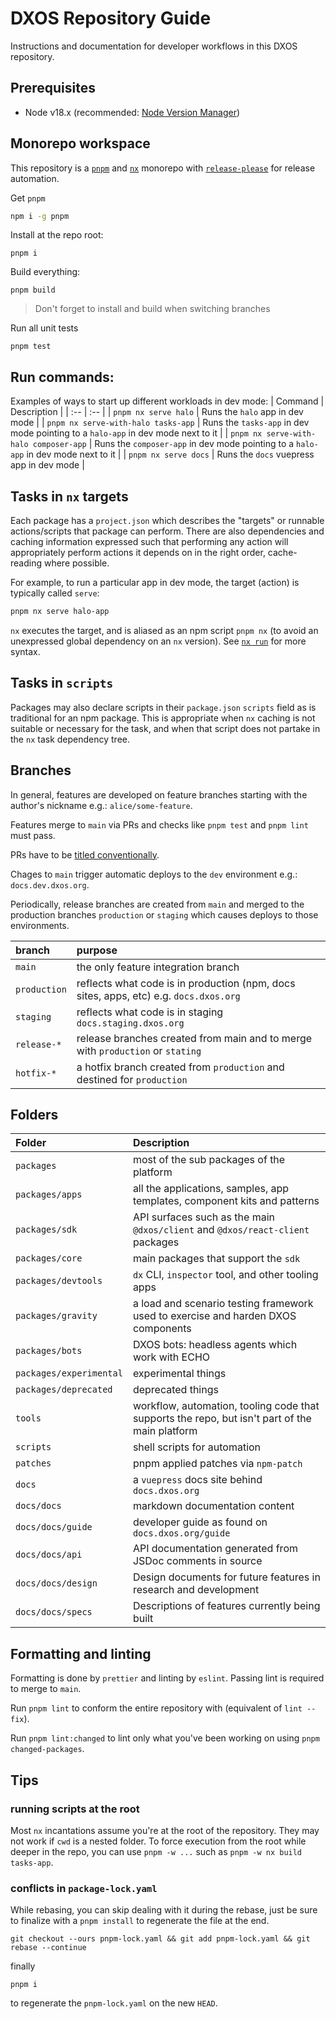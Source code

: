 # DXOS Repository Guide

Instructions and documentation for developer workflows in this DXOS repository.

## Prerequisites
- Node v18.x (recommended: [Node Version Manager](https://github.com/nvm-sh/nvm))
## Monorepo workspace
This repository is a [`pnpm`](https://pnpm.io/) and [`nx`](https://nx.dev/) monorepo with [`release-please`](https://github.com/googleapis/release-please) for release automation.

Get `pnpm`
```bash
npm i -g pnpm
```

Install at the repo root:
```
pnpm i
```
Build everything:
```
pnpm build
```

> Don't forget to install and build when switching branches

Run all unit tests
```
pnpm test
```

## Run commands:
Examples of ways to start up different workloads in dev mode:
| Command | Description |
| :-- | :-- |
| `pnpm nx serve halo` | Runs the `halo` app in dev mode |
| `pnpm nx serve-with-halo tasks-app` | Runs the `tasks-app` in dev mode pointing to a `halo-app` in dev mode next to it |
| `pnpm nx serve-with-halo composer-app` | Runs the `composer-app` in dev mode pointing to a `halo-app` in dev mode next to it |
| `pnpm nx serve docs` | Runs the `docs` vuepress app in dev mode |


## Tasks in `nx` targets
Each package has a `project.json` which describes the "targets" or runnable actions/scripts that package can perform. There are also dependencies and caching information expressed such that performing any action will appropriately perform actions it depends on in the right order, cache-reading where possible.

For example, to run a particular app in dev mode, the target (action) is typically called `serve`:
```bash
pnpm nx serve halo-app
```

`nx` executes the target, and is aliased as an npm script `pnpm nx` (to avoid an unexpressed global dependency on an `nx` version). See [`nx run`](https://nx.dev/packages/nx/documents/run) for more syntax.

## Tasks in `scripts`
Packages may also declare scripts in their `package.json` `scripts` field as is traditional for an npm package. This is appropriate when `nx` caching is not suitable or necessary for the task, and when that script does not partake in the `nx` task dependency tree.

## Branches
In general, features are developed on feature branches starting with the author's nickname e.g.: `alice/some-feature`.

Features merge to `main` via PRs and checks like `pnpm test` and `pnpm lint` must pass.

PRs have to be [titled conventionally](https://www.conventionalcommits.org/en/v1.0.0/).

Chages to `main` trigger automatic deploys to the `dev` environment e.g.: `docs.dev.dxos.org`.

Periodically, release branches are created from `main` and merged to the production branches `production` or `staging` which causes deploys to those environments.

| branch       | purpose                                                                               |
| :----------- | :------------------------------------------------------------------------------------ |
| `main`       | the only feature integration branch                                                   |
| `production` | reflects what code is in production (npm, docs sites, apps, etc) e.g. `docs.dxos.org` |
| `staging`    | reflects what code is in staging `docs.staging.dxos.org`                              |
| `release-*`  | release branches created from main and to merge with `production` or `stating`        |
| `hotfix-*`   | a hotfix branch created from `production` and destined for `production`               |

## Folders
| Folder | Description |
| :-- | :-- |
| `packages` | most of the sub packages of the platform |
| `packages/apps` | all the applications, samples, app templates, component kits and patterns |
| `packages/sdk` | API surfaces such as the main `@dxos/client` and `@dxos/react-client` packages |
| `packages/core` | main packages that support the `sdk` |
| `packages/devtools` | `dx` CLI, `inspector` tool, and other tooling apps |
| `packages/gravity` | a load and scenario testing framework used to exercise and harden DXOS components |
| `packages/bots` | DXOS bots: headless agents which work with ECHO |
| `packages/experimental` | experimental things |
| `packages/deprecated` | deprecated things |
| `tools` | workflow, automation, tooling code that supports the repo, but isn't part of the main platform |
| `scripts` | shell scripts for automation |
| `patches` | pnpm applied patches via `npm-patch` |
| `docs` | a `vuepress` docs site behind `docs.dxos.org` |
| `docs/docs` | markdown documentation content |
| `docs/docs/guide` | developer guide as found on `docs.dxos.org/guide` |
| `docs/docs/api` | API documentation generated from JSDoc comments in source |
| `docs/docs/design` | Design documents for future features in research and development |
| `docs/docs/specs` | Descriptions of features currently being built |
## Formatting and linting

Formatting is done by `prettier` and linting by `eslint`. Passing lint is required to merge to `main`.

Run `pnpm lint` to conform the entire repository with (equivalent of `lint --fix`).

Run `pnpm lint:changed` to lint only what you've been working on using `pnpm changed-packages`.

## Tips

### running scripts at the root
Most `nx` incantations assume you're at the root of the repository. They may not work if `cwd` is a nested folder. To force execution from the root while deeper in the repo, you can use `pnpm -w ...` such as `pnpm -w nx build tasks-app`.
### conflicts in `package-lock.yaml`
While rebasing, you can skip dealing with it during the rebase, just be sure to finalize with a `pnpm install` to regenerate the file at the end.
```
git checkout --ours pnpm-lock.yaml && git add pnpm-lock.yaml && git rebase --continue
```
finally
```
pnpm i
``` 
to regenerate the `pnpm-lock.yaml` on the new `HEAD`.